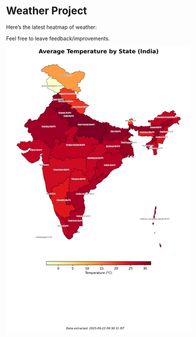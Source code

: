# Weather Project

Here’s the latest heatmap of weather:

Feel free to leave feedback/improvements.

![India Heatmap](docs/assets/india_heatmap.png?v=D0C9E1)

